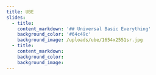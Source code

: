 ```yaml
---
title: UBE
slides:
  - title:
    content_markdown: '## Universal Basic Everything'
    background_color: '#64c49c'
    background_image: /uploads/ube/1654x2551sr.jpg
  - title:
    content_markdown:
    background_color:
    background_image:
---
```

